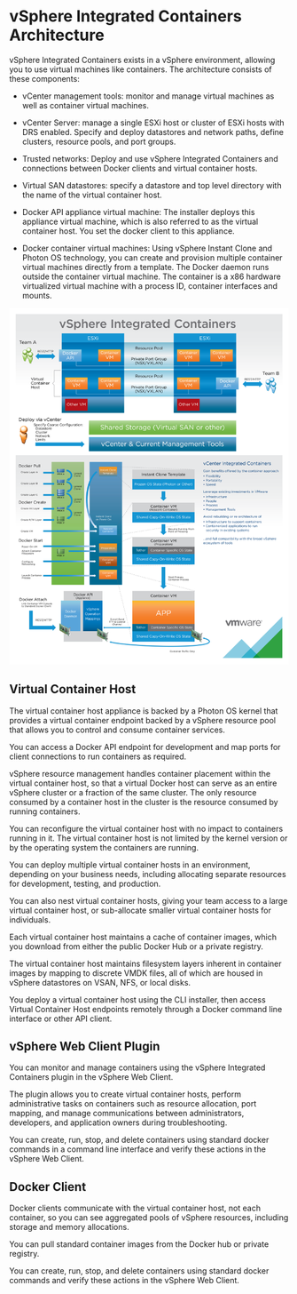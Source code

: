 # vSphere Integrated Containers Architecture

vSphere Integrated Containers exists in a vSphere environment, allowing you to use virtual machines like containers. The architecture consists of these components:

- vCenter management tools: monitor and manage virtual machines as well as container virtual machines.

- vCenter Server: manage a single ESXi host or cluster of ESXi hosts with DRS enabled. Specify and deploy datastores and network paths, define clusters, resource pools, and port groups.

- Trusted networks: Deploy and use vSphere Integrated Containers and connections between Docker clients and virtual container hosts.

- Virtual SAN datastores: specify a datastore and top level directory with the name of the virtual container host.

- Docker API appliance virtual machine: The installer deploys this appliance virtual machine, which is also referred to as the virtual container host. You set the docker client to this appliance.

- Docker container virtual machines: Using vSphere Instant Clone and Photon OS technology, you can create and provision multiple container virtual machines directly from a template. The Docker daemon runs outside the container virtual machine. The container is a x86 hardware virtualized virtual machine with a process ID, container interfaces and mounts.
 
![vSphere Integrated Containers Architecture](vSphereContainerArch.png)

## Virtual Container Host 

The virtual container host appliance is backed by a Photon OS kernel that provides a virtual container endpoint backed by a vSphere resource pool that allows you to control and consume container services.

You can access a Docker API endpoint for development and map ports for client connections to run containers as required.

vSphere resource management handles container placement within the virtual container host, so that a virtual Docker host can serve as an entire vSphere cluster or a fraction of the same cluster. The only resource consumed by a container host in the cluster is the resource consumed by running containers.

You can reconfigure the virtual container host with no impact to containers running in it. The virtual container host is not limited by the kernel version or by the operating system the containers are running.

You can deploy multiple virtual container hosts in an environment, depending on your business needs, including allocating separate resources for development, testing, and production.

You can also nest virtual container hosts, giving your team access to a large virtual container host, or sub-allocate smaller virtual container hosts for individuals.

Each virtual container host maintains a cache of container images, which you download from either the public Docker Hub or a private registry.

The virtual container host maintains filesystem layers inherent in container images by mapping to discrete VMDK files, all of which are housed in vSphere datastores on VSAN, NFS, or local disks.

You deploy a virtual container host using the CLI installer, then access Virtual Container Host endpoints remotely through a Docker command line interface or other API client.


## vSphere Web Client Plugin

You can monitor and manage containers using the vSphere Integrated Containers plugin in the vSphere Web Client.

The plugin allows you to create virtual container hosts, perform administrative tasks on containers such as resource allocation, port mapping, and manage communications between administrators, developers, and application owners during troubleshooting.

You can create, run, stop, and delete containers using standard docker commands in a command line interface and verify these actions in the vSphere Web Client.

## Docker Client

Docker clients communicate with the virtual container host, not each container, so you can see aggregated pools of vSphere resources, including storage and memory allocations.

You can pull standard container images from the Docker hub or private registry.

You can create, run, stop, and delete containers using standard docker commands and verify these actions in the vSphere Web Client.


